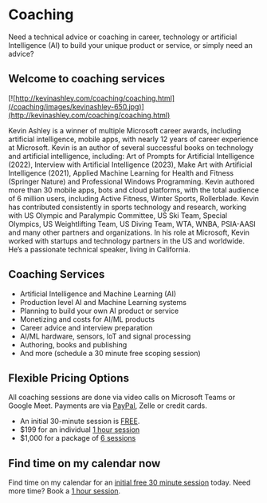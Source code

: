# Coaching

Need a technical advice or coaching in career, technology or artificial Intelligence (AI) to build your unique product or service, or simply need an advice? 

## Welcome to coaching services

[![http://kevinashley.com/coaching/coaching.html](/coaching/images/kevinashley-650.jpg)](http://kevinashley.com/coaching/coaching.html)

Kevin Ashley is a winner of multiple Microsoft career awards, including artificial intelligence, mobile apps, with nearly 12 years of career experience at Microsoft. Kevin is an author of several successful books on technology and artificial intelligence, including: Art of Prompts for Artificial Intelligence (2022), Interview with Artificial Intelligence (2023), Make Art with Artificial Intelligence (2021), Applied Machine Learning for Health and Fitness (Springer Nature) and Professional Windows Programming. Kevin authored more than 30 mobile apps, bots and cloud platforms, with the total audience of 6 million users, including Active Fitness, Winter Sports, Rollerblade. Kevin has contributed consistently in sports technology and research, working with US Olympic and Paralympic Committee, US Ski Team, Special Olympics, US Weightlifting Team, US Diving Team, WTA, WNBA, PSIA-AASI and many other partners and organizations. In his role at Microsoft, Kevin worked with startups and technology partners in the US and worldwide. He’s a passionate technical speaker, living in California.

## Coaching Services

- Artificial Intelligence and Machine Learning (AI)
- Production level AI and Machine Learning systems
- Planning to build your own AI product or service
- Monetizing and costs for AI/ML products
- Career advice and interview preparation
- AI/ML hardware, sensors, IoT and signal processing
- Authoring, books and publishing
- And more (schedule a 30 minute free scoping session)

## Flexible Pricing Options

All coaching sessions are done via video calls on Microsoft Teams or Google Meet.
Payments are via [PayPal](https://www.paypal.me/askainow), Zelle or credit cards.

- An initial 30-minute session is [FREE](https://calendly.com/askainow/kevin-ashley-30-min).
- $199 for an individual [1 hour session](https://calendly.com/askainow/kevin-ashley-1-hour) 
- $1,000 for a package of [6 sessions](https://buy.stripe.com/eVa2a1e5b8tXe2I289)

## Find time on my calendar now

Find time on my calendar for an [initial free 30 minute session](https://calendly.com/askainow/kevin-ashley-30-min) today. Need more time? Book a [1 hour session](https://calendly.com/askainow/kevin-ashley-1-hour). 
